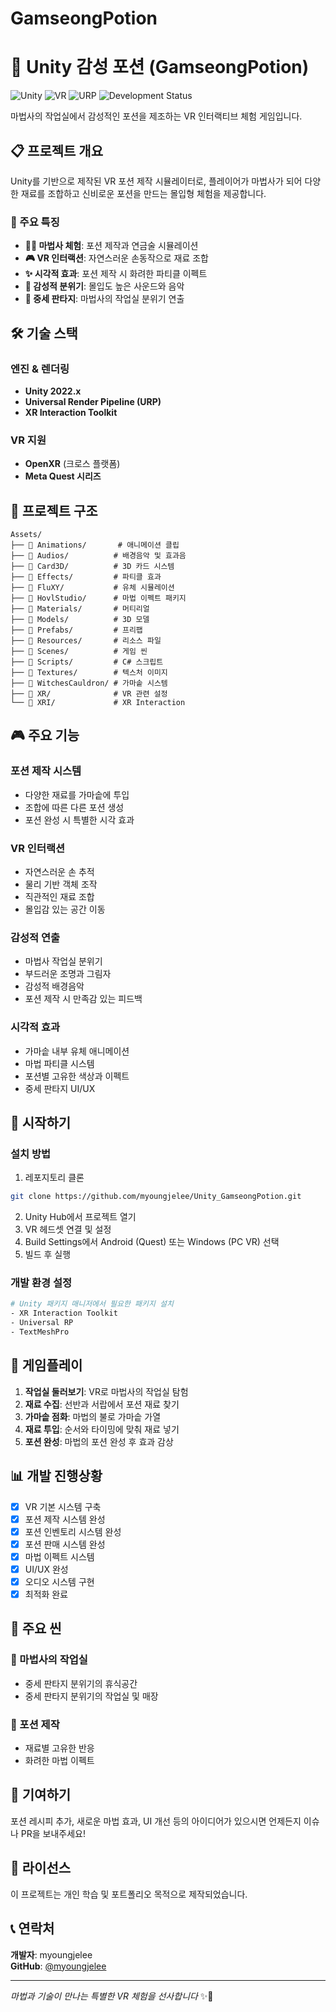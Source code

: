 # GamseongPotion

# 🧪 Unity 감성 포션 (GamseongPotion)

![Unity](https://img.shields.io/badge/Unity-2022.x-black.svg?style=flat-square&logo=unity)
![VR](https://img.shields.io/badge/Platform-VR-red.svg?style=flat-square)
![URP](https://img.shields.io/badge/Render%20Pipeline-URP-blue.svg?style=flat-square)
![Development Status](https://img.shields.io/badge/Status-Completed-green.svg?style=flat-square)

마법사의 작업실에서 감성적인 포션을 제조하는 VR 인터랙티브 체험 게임입니다.

## 📋 프로젝트 개요

Unity를 기반으로 제작된 VR 포션 제작 시뮬레이터로, 플레이어가 마법사가 되어 다양한 재료를 조합하고 신비로운 포션을 만드는 몰입형 체험을 제공합니다.

### 🎯 주요 특징

- **🧙‍♀️ 마법사 체험**: 포션 제작과 연금술 시뮬레이션
- **🎮 VR 인터랙션**: 자연스러운 손동작으로 재료 조합
- **✨ 시각적 효과**: 포션 제작 시 화려한 파티클 이펙트
- **🎵 감성적 분위기**: 몰입도 높은 사운드와 음악
- **🏰 중세 판타지**: 마법사의 작업실 분위기 연출

## 🛠️ 기술 스택

### 엔진 & 렌더링

- **Unity 2022.x**
- **Universal Render Pipeline (URP)**
- **XR Interaction Toolkit**

### VR 지원

- **OpenXR** (크로스 플랫폼)
- **Meta Quest 시리즈**

## 📁 프로젝트 구조

```
Assets/
├── 📂 Animations/       # 애니메이션 클립
├── 📂 Audios/          # 배경음악 및 효과음
├── 📂 Card3D/          # 3D 카드 시스템
├── 📂 Effects/         # 파티클 효과
├── 📂 FluXY/           # 유체 시뮬레이션
├── 📂 HovlStudio/      # 마법 이펙트 패키지
├── 📂 Materials/       # 머티리얼
├── 📂 Models/          # 3D 모델
├── 📂 Prefabs/         # 프리팹
├── 📂 Resources/       # 리소스 파일
├── 📂 Scenes/          # 게임 씬
├── 📂 Scripts/         # C# 스크립트
├── 📂 Textures/        # 텍스처 이미지
├── 📂 WitchesCauldron/ # 가마솥 시스템
├── 📂 XR/              # VR 관련 설정
└── 📂 XRI/             # XR Interaction
```

## 🎮 주요 기능

### 포션 제작 시스템

- 다양한 재료를 가마솥에 투입
- 조합에 따른 다른 포션 생성
- 포션 완성 시 특별한 시각 효과

### VR 인터랙션

- 자연스러운 손 추적
- 물리 기반 객체 조작
- 직관적인 재료 조합
- 몰입감 있는 공간 이동

### 감성적 연출

- 마법사 작업실 분위기
- 부드러운 조명과 그림자
- 감성적 배경음악
- 포션 제작 시 만족감 있는 피드백

### 시각적 효과

- 가마솥 내부 유체 애니메이션
- 마법 파티클 시스템
- 포션별 고유한 색상과 이펙트
- 중세 판타지 UI/UX

## 🚀 시작하기

### 설치 방법

1. 레포지토리 클론

```bash
git clone https://github.com/myoungjelee/Unity_GamseongPotion.git
```

2. Unity Hub에서 프로젝트 열기
3. VR 헤드셋 연결 및 설정
4. Build Settings에서 Android (Quest) 또는 Windows (PC VR) 선택
5. 빌드 후 실행

### 개발 환경 설정

```bash
# Unity 패키지 매니저에서 필요한 패키지 설치
- XR Interaction Toolkit
- Universal RP
- TextMeshPro
```

## 🎯 게임플레이

1. **작업실 둘러보기**: VR로 마법사의 작업실 탐험
2. **재료 수집**: 선반과 서랍에서 포션 재료 찾기
3. **가마솥 점화**: 마법의 불로 가마솥 가열
4. **재료 투입**: 순서와 타이밍에 맞춰 재료 넣기
5. **포션 완성**: 마법의 포션 완성 후 효과 감상

## 📊 개발 진행상황

- [x] VR 기본 시스템 구축
- [x] 포션 제작 시스템 완성
- [x] 포션 인벤토리 시스템 완성
- [x] 포션 판매 시스템 완성
- [x] 마법 이펙트 시스템
- [x] UI/UX 완성
- [x] 오디오 시스템 구현
- [x] 최적화 완료

## 📸 주요 씬

### 🏰 마법사의 작업실

- 중세 판타지 분위기의 휴식공간
- 중세 판타지 분위기의 작업실 및 매장

### 🧪 포션 제작

- 재료별 고유한 반응
- 화려한 마법 이펙트

## 🤝 기여하기

포션 레시피 추가, 새로운 마법 효과, UI 개선 등의 아이디어가 있으시면 언제든지 이슈나 PR을 보내주세요!

## 📄 라이선스

이 프로젝트는 개인 학습 및 포트폴리오 목적으로 제작되었습니다.

## 📞 연락처

**개발자**: myoungjelee  
**GitHub**: [@myoungjelee](https://github.com/myoungjelee)

---

_마법과 기술이 만나는 특별한 VR 체험을 선사합니다_ ✨🧪
